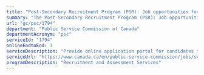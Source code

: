```yaml
---
title: "Post-Secondary Recruitment Program (PSR): Job opportunities for college and university graduates"
summary: "The Post-Secondary Recruitment Program (PSR): Job opportunities for college and university graduates service from Public Service Commission of Canada is available end-to-end online, according to the GC Service Inventory."
url: "gc/psc/1794"
department: "Public Service Commission of Canada"
departmentAcronym: "psc"
serviceId: "1794"
onlineEndtoEnd: 1
serviceDescription: "Provide online application portal for candidates to apply to the PSR inventory or specific job opportunities"
serviceUrl: "https://www.canada.ca/en/public-service-commission/jobs/services/recruitment/graduates/post-secondary-recruitment.html"
programDescription: "Recruitment and Assessment Services"
---
```

